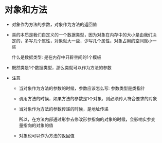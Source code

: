 # 对象和方法

- 对象作为方法的参数，对象作为方法的返回值

- 类的本质是我们自定义的一个数据类型，因为对象在内存中的大小是由我们决定的，多写几个属性，对象就大一些，少写几个属性，对象占用的空间就小一些

  什么是数据类型: 是在内存中开辟空间的1个模板

- 既然类是1个数据类型，那么类就可以作为方法的参数

- 注意

  - 当对象作为方法的参数的时候，参数应该怎么写: 参数类型是类指针

  - 调用方法的时候，如果方法的参数是1个对象，则必须传入符合要求的对象

  - 当对象作为方法的参数传递的时候，是地址传递

    所以，在方法内部通过形参去修改形参指向的对象的时候，会影响实参变量指向的对象的值

  - 对象也可以作为方法的返回值

